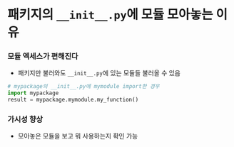 # 패키지의 `__init__.py`에 모듈 모아놓는 이유
### 모듈 엑세스가 편해진다
- 패키지만 불러와도 `__init__.py`에 있는 모듈들 불러올 수 있음

```python
# mypackage의 __init__.py에 mymodule import한 경우
import mypackage
result = mypackage.mymodule.my_function()
```

### 가시성 향상
- 모아놓은 모듈을 보고 뭐 사용하는지 확인 가능

<br>


